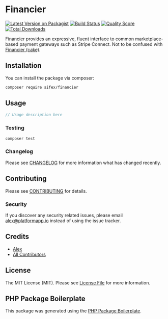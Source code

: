 # Financier

[![Latest Version on Packagist](https://img.shields.io/packagist/v/sifex/financier.svg?style=flat-square)](https://packagist.org/packages/sifex/financier)
[![Build Status](https://img.shields.io/travis/sifex/financier/master.svg?style=flat-square)](https://travis-ci.org/sifex/financier)
[![Quality Score](https://img.shields.io/scrutinizer/g/sifex/financier.svg?style=flat-square)](https://scrutinizer-ci.com/g/sifex/financier)
[![Total Downloads](https://img.shields.io/packagist/dt/sifex/financier.svg?style=flat-square)](https://packagist.org/packages/sifex/financier)

Financier provides an expressive, fluent interface to common marketplace-based payment gateways such as Stripe Connect. Not to be confused with [Financier (cake)](https://en.wikipedia.org/wiki/Financier_(cake)).

## Installation

You can install the package via composer:

```bash
composer require sifex/financier
```

## Usage

``` php
// Usage description here
```

### Testing

``` bash
composer test
```

### Changelog

Please see [CHANGELOG](CHANGELOG.md) for more information what has changed recently.

## Contributing

Please see [CONTRIBUTING](CONTRIBUTING.md) for details.

### Security

If you discover any security related issues, please email alex@platformapp.io instead of using the issue tracker.

## Credits

- [Alex](https://github.com/sifex)
- [All Contributors](../../contributors)

## License

The MIT License (MIT). Please see [License File](LICENSE.md) for more information.

## PHP Package Boilerplate

This package was generated using the [PHP Package Boilerplate](https://laravelpackageboilerplate.com).
